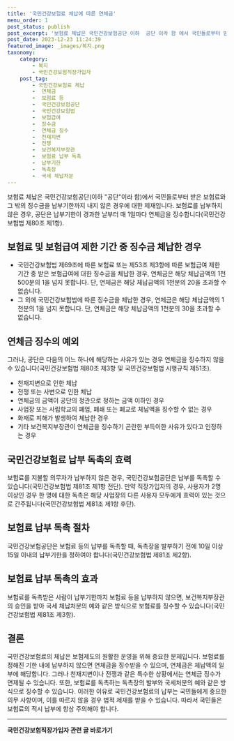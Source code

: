 ```yaml
---
title: '국민건강보험료 체납에 따른 연체금'
menu_order: 1
post_status: publish
post_excerpt: '보험료 체납은 국민건강보험공단 이하  공단 이라 함 에서 국민들로부터 받은 보험료와 그 밖의 징수금을 납부기한까지 내지 않은 경우에 대한 제재입니다. 보험료를 납부하지 않은 경우, 공단은 납부기한이 경과한 날부터 매 1일마다 연체금을 징수합니다 국민건강보험법 제80조 제1항 .'
post_date: 2023-12-23 11:24:39
featured_image: _images/복지.png
taxonomy:
    category:
        - 복지
        - 국민건강보험직장가입자
    post_tag:
        - 국민건강보험료 체납
        -  연체금
        -  보험료 등
        -  국민건강보험공단
        -  국민건강보험법
        -  보험급여
        -  징수금
        -  연체금 징수
        -  천재지변
        -  전쟁
        -  보건복지부장관
        -  보험료 납부 독촉
        -  납부기한
        -  독촉장
        -  국세 체납처분
---
```



보험료 체납은 국민건강보험공단(이하 "공단"이라 함)에서 국민들로부터 받은 보험료와 그 밖의 징수금을 납부기한까지 내지 않은 경우에 대한 제재입니다. 보험료를 납부하지 않은 경우, 공단은 납부기한이 경과한 날부터 매 1일마다 연체금을 징수합니다(국민건강보험법 제80조 제1항).

## 보험료 및 보험급여 제한 기간 중 징수금 체납한 경우
- 국민건강보험법 제69조에 따른 보험료 또는 제53조 제3항에 따른 보험급여 제한 기간 중 받은 보험급여에 대한 징수금을 체납한 경우, 연체금은 해당 체납금액의 1천500분의 1을 넘지 못합니다. 단, 연체금은 해당 체납금액의 1천분의 20을 초과할 수 없습니다.
- 그 외에 국민건강보험법에 따른 징수금을 체납한 경우, 연체금은 해당 체납금액의 1천분의 1을 넘지 못합니다. 단, 연체금은 해당 체납금액의 1천분의 30을 초과할 수 없습니다.

## 연체금 징수의 예외
그러나, 공단은 다음의 어느 하나에 해당하는 사유가 있는 경우 연체금을 징수하지 않을 수 있습니다(국민건강보험법 제80조 제3항 및 국민건강보험법 시행규칙 제51조).
- 천재지변으로 인한 체납
- 전쟁 또는 사변으로 인한 체납
- 연체금의 금액이 공단의 정관으로 정하는 금액 이하인 경우
- 사업장 또는 사립학교의 폐업, 폐쇄 또는 폐교로 체납액을 징수할 수 없는 경우
- 화재로 피해가 발생하여 체납한 경우
- 기타 보건복지부장관이 연체금을 징수하기 곤란한 부득이한 사유가 있다고 인정하는 경우

## 국민건강보험료 납부 독촉의 효력

보험료를 지불할 의무자가 납부하지 않은 경우, 국민건강보험공단은 납부를 독촉할 수 있습니다(국민건강보험법 제81조 제1항 전단). 만약 직장가입자의 경우, 사용자가 2명 이상인 경우 한 명에 대한 독촉은 해당 사업장의 다른 사용자 모두에게 효력이 있는 것으로 간주됩니다(국민건강보험법 제81조 제1항 후단).

## 보험료 납부 독촉 절차
국민건강보험공단은 보험료 등의 납부를 독촉할 때, 독촉장을 발부하기 전에 10일 이상 15일 이내의 납부기한을 정하여야 합니다(국민건강보험법 제81조 제2항).

## 보험료 납부 독촉의 효과
보험료를 독촉받은 사람이 납부기한까지 보험료 등을 납부하지 않으면, 보건복지부장관의 승인을 받아 국세 체납처분의 예와 같은 방식으로 보험료를 징수할 수 있습니다(국민건강보험법 제81조 제3항).

## 결론
국민건강보험료의 체납은 보험제도의 원활한 운영을 위해 중요한 문제입니다. 보험료를 정해진 기한 내에 납부하지 않으면 연체금을 징수받을 수 있으며, 연체금은 체납액의 일부에 해당합니다. 그러나 천재지변이나 전쟁과 같은 특수한 상황에서는 연체금 징수가 면제될 수 있습니다. 또한, 보험료를 독촉하는 독촉장의 발부와 국세처분의 예와 같은 방식으로 징수할 수 있습니다. 이러한 이유로 국민건강보험료의 납부는 국민들에게 중요한 의무 사항이며, 이를 따르지 않을 경우 법적 제재를 받을 수 있습니다. 따라서 국민들은 보험료의 적시 납부에 항상 주의해야 합니다.
<!-- wp:separator -->
<hr class="wp-block-separator has-alpha-channel-opacity"/>
<!-- /wp:separator -->

<!-- wp:group {"backgroundColor":"base","layout":{"type":"constrained"}} -->
<div class="wp-block-group has-base-background-color has-background"><!-- wp:paragraph {"align":"center","fontSize":"medium"} -->
<p class="has-text-align-center has-large-font-size"><strong>국민건강보험직장가입자 관련 글 바로가기</strong></p>
<!-- /wp:paragraph -->


<!-- wp:latest-posts
{"categories":[{"id":14901,"count":19,"description":"","link":"https://uknowlaw.com/category/%ea%b5%ad%eb%af%bc%ea%b1%b4%ea%b0%95%eb%b3%b4%ed%97%98%ec%a7%81%ec%9e%a5%ea%b0%80%ec%9e%85%ec%9e%90/","name":"국민건강보험직장가입자","slug":"국민건강보험직장가입자","taxonomy":"category","parent":0,"meta":[],"_links":{"self":[{"href":"https://uknowlaw.com/wp-json/wp/v2/categories/14901"}],"collection":[{"href":"https://uknowlaw.com/wp-json/wp/v2/categories"}],"about":[{"href":"https://uknowlaw.com/wp-json/wp/v2/taxonomies/category"}],"wp:post_type":[{"href":"https://uknowlaw.com/wp-json/wp/v2/posts?categories=14901"}],"curies":[{"name":"wp","href":"https://api.w.org/{rel}","templated":true}]}}],"postsToShow":100,"excerptLength":28,"postLayout":"grid","columns":2,"featuredImageAlign":"left","featuredImageSizeSlug":"large","fontSize":"small"} /--></div>
<!-- /wp:group -->